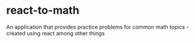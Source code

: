 # react-to-math
An application that provides practice problems for common math topics - created using react among other things
